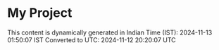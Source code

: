 # My Project

This content is dynamically generated in Indian Time (IST): 2024-11-13 01:50:07 IST
Converted to UTC: 2024-11-12 20:20:07 UTC
